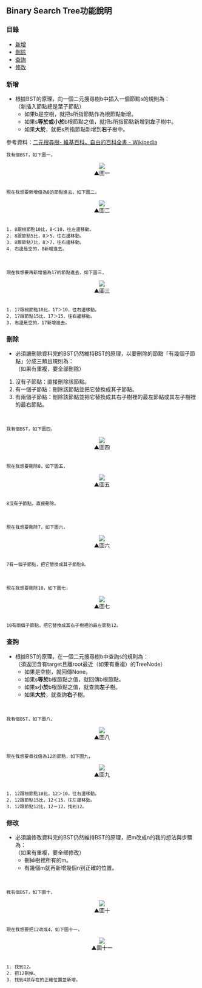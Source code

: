 ## Binary Search Tree功能說明
### 目錄
* [新增](#新增)
* [刪除](#刪除)
* [查詢](#查詢)
* [修改](#修改)

### 新增
* 根據BST的原理，向一個二元搜尋樹b中插入一個節點s的規則為：    
（新插入節點總是葉子節點）
  * 如果b是空樹，就把s所指節點作為根節點新增。    
  * 如果s**等於或小於**b根節點之值，就把s所指節點新增到**左**子樹中。    
  * 如果**大於**，就把s所指節點新增到**右**子樹中。    


參考資料：[二元搜尋樹- 維基百科，自由的百科全書 - Wikipedia](https://zh.wikipedia.org/wiki/%E4%BA%8C%E5%85%83%E6%90%9C%E5%B0%8B%E6%A8%B9)

    我有個BST，如下圖一，
<div align=center><img src="https://github.com/ChengShaoChi/Learning-Note/blob/master/Image/BST.png?raw=true"/></div>    
<div align=center>▲圖一</div>
<br />

    現在我想要新增值為8的節點進去，如下圖二，
<div align=center><img src="https://github.com/ChengShaoChi/Learning-Note/blob/master/Image/Insert8.png?raw=true"/></div>    
<div align=center>▲圖二</div>
<br />

    1. 8跟根節點10比，8＜10，往左邊移動。
    2. 8跟節點5比，8＞5，往右邊移動。
    3. 8跟節點7比，8＞7，往右邊移動。
    4. 右邊是空的，8新增進去。
<br />

    現在我想要再新增值為17的節點進去，如下圖三，
<div align=center><img src="https://github.com/ChengShaoChi/Learning-Note/blob/master/Image/Insert17.png?raw=true"/></div>    
<div align=center>▲圖三</div>
<br />

    1. 17跟根節點10比，17＞10，往右邊移動。
    2. 17跟節點15比，17＞15，往右邊移動。
    3. 右邊是空的，17新增進去。

### 刪除
* 必須讓刪除資料完的BST仍然維持BST的原理，以要刪除的節點「有幾個子節點」分成三類且規則為：    
（如果有重複，要全部刪除）
 1. 沒有子節點：直接刪除該節點。    
 2. 有一個子節點：刪除該節點並把它替換成其子節點。
 3. 有兩個子節點：刪除該節點並把它替換成其右子樹裡的最左節點或其左子樹裡的最右節點。    
<br />

    我有個BST，如下圖四，
<div align=center><img src="https://github.com/ChengShaoChi/Learning-Note/blob/master/Image/BST(2).png?raw=true"/></div>    
<div align=center>▲圖四</div>
<br />

    現在我想要刪除8，如下圖五，
<div align=center><img src="https://github.com/ChengShaoChi/Learning-Note/blob/master/Image/Delete8.png?raw=true"/></div>    
<div align=center>▲圖五</div>
<br />

    8沒有子節點，直接刪除。
<br />

    現在我想要刪除7，如下圖六，
<div align=center><img src="https://github.com/ChengShaoChi/Learning-Note/blob/master/Image/Delete7.png?raw=true"/></div>    
<div align=center>▲圖六</div>
<br />

    7有一個子節點，把它替換成其子節點8。
<br />

    現在我想要刪除10，如下圖七，
<div align=center><img src="https://github.com/ChengShaoChi/Learning-Note/blob/master/Image/Delete10.png?raw=true"/></div>    
<div align=center>▲圖七</div>
<br />

    10有兩個子節點，把它替換成其右子樹裡的最左節點12。
    
### 查詢
* 根據BST的原理，在一個二元搜尋樹b中查詢s的規則為：    
（須返回含有target且離root最近（如果有重複）的TreeNode）
  * 如果是空樹，就回傳None。    
  * 如果s**等於**b根節點之值，就回傳b根節點。
  * 如果s**小於**b根節點之值，就查詢**左**子樹。    
  * 如果**大於**，就查詢**右**子樹。
<br />

    我有個BST，如下圖八，
<div align=center><img src="https://github.com/ChengShaoChi/Learning-Note/blob/master/Image/BST(2).png?raw=true"/></div>    
<div align=center>▲圖八</div>
<br />

    現在我想要尋找值為12的節點，如下圖九，
<div align=center><img src="https://github.com/ChengShaoChi/Learning-Note/blob/master/Image/Search.png?raw=true"/></div>    
<div align=center>▲圖九</div>
<br />

    1. 12跟根節點10比，12＞10，往右邊移動。
    2. 12跟節點15比，12＜15，往左邊移動。
    3. 12跟節點12比，12＝12，找到12。

### 修改
* 必須讓修改資料完的BST仍然維持BST的原理，把m改成n的我的想法與步驟為：    
（如果有重複，要全部修改）
  * 刪掉樹裡所有的m。
  * 有幾個m就再新增幾個n到正確的位置。    
<br />

    我有個BST，如下圖十，
<div align=center><img src="https://github.com/ChengShaoChi/Learning-Note/blob/master/Image/BST(2).png?raw=true"/></div>    
<div align=center>▲圖十</div>
<br />

    現在我想要把12改成4，如下圖十一，
<div align=center><img src="https://github.com/ChengShaoChi/Learning-Note/blob/master/Image/Modify12.png?raw=true"/></div>    
<div align=center>▲圖十一</div>
<br />

    1. 找到12。
    2. 把12刪掉。
    3. 找到4該存在的正確位置並新增。
